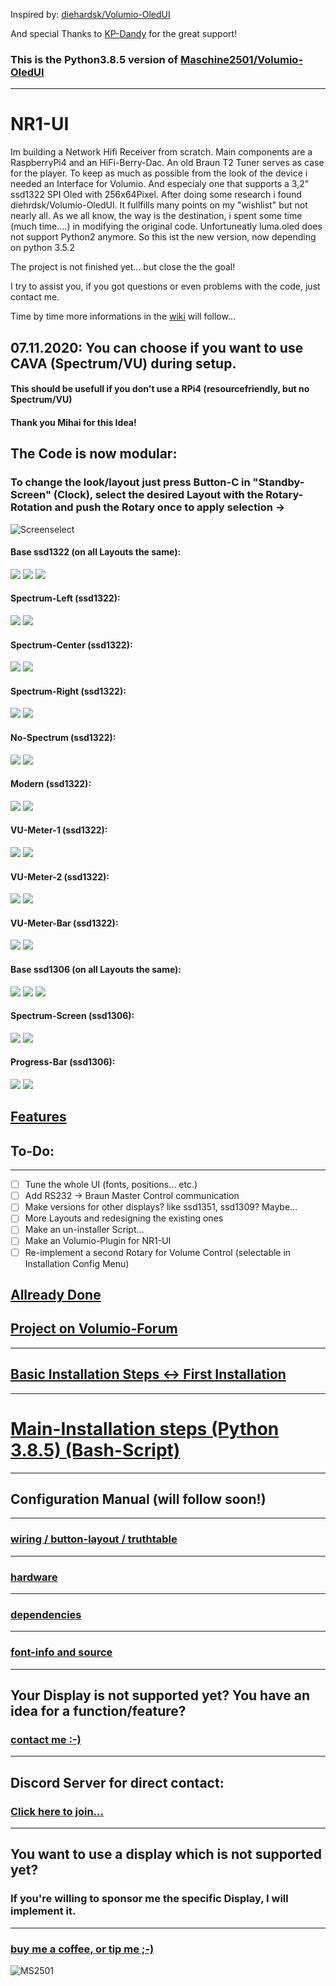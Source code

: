 Inspired by: [diehardsk/Volumio-OledUI](https://github.com/diehardsk/Volumio-OledUI)

And special Thanks to [KP-Dandy](https://github.com/KP-dandy) for the great support!

### This is the Python3.8.5 version of [Maschine2501/Volumio-OledUI](https://github.com/Maschine2501/Volumio-OledUI/)
---

# NR1-UI
Im building a Network Hifi Receiver from scratch.
Main components are a RaspberryPi4 and an HiFi-Berry-Dac.
An old Braun T2 Tuner serves as case for the player.
To keep as much as possible from the look of the device i needed an Interface for Volumio.
And especialy one that supports a 3,2" ssd1322 SPI Oled with 256x64Pixel.
After doing some research i found diehrdsk/Volumio-OledUI.
It fullfills many points on my "wishlist" but not nearly all.
As we all know, the way is the destination, i spent some time (much time....) in modifying the original code.
Unfortuneatly luma.oled does not support Python2 anymore.
So this ist the new version, now depending on python 3.5.2

The project is not finished yet... but close the the goal!

I try to assist you, if you got questions or even problems with the code, just contact me.

Time by time more informations in the [wiki](https://github.com/Maschine2501/NR1-UI/wiki) will follow...

## 07.11.2020: You can choose if you want to use CAVA (Spectrum/VU) during setup. 
#### This should be usefull if you don't use a RPi4 (resourcefriendly, but no Spectrum/VU) 
#### Thank you Mihai for this Idea!

## The Code is now modular:

### To change the look/layout just press Button-C in "Standby-Screen" (Clock), select the desired Layout with the Rotary-Rotation and push the Rotary once to apply selection -> 
![Screenselect](https://github.com/Maschine2501/NR1-UI/blob/master/wiki/screenshots/ssd1322Screenselect.png)

#### Base ssd1322 (on all Layouts the same):
![](https://github.com/Maschine2501/NR1-UI/blob/master/wiki/screenshots/ssd1322%20(1).png) ![](https://github.com/Maschine2501/NR1-UI/blob/master/wiki/screenshots/ssd1322%20(2).png) ![](https://github.com/Maschine2501/NR1-UI/blob/master/wiki/screenshots/ssd1322%20(3).png)
#### Spectrum-Left (ssd1322):
![](https://github.com/Maschine2501/NR1-UI/blob/master/wiki/screenshots/ssd1322Screen1%20(1).png) ![](https://github.com/Maschine2501/NR1-UI/blob/master/wiki/screenshots/ssd1322Screen1%20(2).png)
#### Spectrum-Center (ssd1322):
![](https://github.com/Maschine2501/NR1-UI/blob/master/wiki/screenshots/ssd1322Screen2%20(1).png) ![](https://github.com/Maschine2501/NR1-UI/blob/master/wiki/screenshots/ssd1322Screen2%20(2).png)
#### Spectrum-Right (ssd1322):
![](https://github.com/Maschine2501/NR1-UI/blob/master/wiki/screenshots/ssd1322Screen3%20(1).png) ![](https://github.com/Maschine2501/NR1-UI/blob/master/wiki/screenshots/ssd1322Screen3%20(2).png)
#### No-Spectrum (ssd1322):
![](https://github.com/Maschine2501/NR1-UI/blob/master/wiki/screenshots/ssd1322Screen4%20(1).png) ![](https://github.com/Maschine2501/NR1-UI/blob/master/wiki/screenshots/ssd1322Screen4%20(2).png)
#### Modern (ssd1322):
![](https://github.com/Maschine2501/NR1-UI/blob/master/wiki/screenshots/ssd1322Screen5%20(1).png) ![](https://github.com/Maschine2501/NR1-UI/blob/master/wiki/screenshots/ssd1322Screen5%20(2).png)
#### VU-Meter-1 (ssd1322):
![](https://github.com/Maschine2501/NR1-UI/blob/master/wiki/screenshots/ssd1322Screen6%20(1).png) ![](https://github.com/Maschine2501/NR1-UI/blob/master/wiki/screenshots/ssd1322Screen6%20(2).png)
#### VU-Meter-2 (ssd1322):
![](https://github.com/Maschine2501/NR1-UI/blob/master/wiki/screenshots/ssd1322Screen7%20(1).png) ![](https://github.com/Maschine2501/NR1-UI/blob/master/wiki/screenshots/ssd1322Screen7%20(2).png)
#### VU-Meter-Bar (ssd1322):
![](https://github.com/Maschine2501/NR1-UI/blob/master/wiki/screenshots/ssd1322Screen8%20(1).png) ![](https://github.com/Maschine2501/NR1-UI/blob/master/wiki/screenshots/ssd1322Screen8%20(2).png)

#### Base ssd1306 (on all Layouts the same):
![](https://github.com/Maschine2501/NR1-UI/blob/master/wiki/screenshots/ssd1306%20(1).png) ![](https://github.com/Maschine2501/NR1-UI/blob/master/wiki/screenshots/ssd1306%20(2).png) ![](https://github.com/Maschine2501/NR1-UI/blob/master/wiki/screenshots/ssd1306%20(3).png)
#### Spectrum-Screen (ssd1306):
![](https://github.com/Maschine2501/NR1-UI/blob/master/wiki/screenshots/ssd1306Screen1%20(1).png) ![](https://github.com/Maschine2501/NR1-UI/blob/master/wiki/screenshots/ssd1306Screen1%20(2).png)
#### Progress-Bar (ssd1306):
![](https://github.com/Maschine2501/NR1-UI/blob/master/wiki/screenshots/ssd1306Screen2%20(1).png) ![](https://github.com/Maschine2501/NR1-UI/blob/master/wiki/screenshots/ssd1306Screen2%20(2).png)

## [Features](https://github.com/Maschine2501/NR1-UI/wiki/Features)

## To-Do: 
---
- [ ] Tune the whole UI (fonts, positions... etc.)
- [ ] Add RS232 -> Braun Master Control communication
- [ ] Make versions for other displays? like ssd1351, ssd1309? Maybe...
- [ ] More Layouts and redesigning the existing ones
- [ ] Make an un-installer Script...
- [ ] Make an Volumio-Plugin for NR1-UI
- [ ] Re-implement a second Rotary for Volume Control (selectable in Installation Config Menu)

## [Allready Done](https://github.com/Maschine2501/NR1-UI/wiki/Allready-Done)


## [Project on Volumio-Forum](https://community.volumio.org/t/oled-user-inteface-for-volumio-with-rotary-and-4-buttons-modular-highly-configurable-supports-ssd1306-and-ssd1322/40378?u=maschine2501)

---

## [Basic Installation Steps <-> First Installation](https://github.com/Maschine2501/NR1-UI/wiki/Basic-Installation-Steps-----First-Installation)

---

# [Main-Installation steps (Python 3.8.5) (Bash-Script)](https://github.com/Maschine2501/NR1-UI/wiki/Installation-Steps-(for-Python3.8.5-Version---Autoconfig-Bash-Script))
---

## Configuration Manual (will follow soon!)
---


### [wiring / button-layout / truthtable](https://github.com/Maschine2501/NR1-UI/wiki/wiring-and-button-truth-table)
---

### [hardware](https://github.com/Maschine2501/NR1-UI/wiki/hardware)
---

### [dependencies](https://github.com/Maschine2501/NR1-UI/wiki/dependencies)
---

### [font-info and source](https://github.com/Maschine2501/NR1-UI/wiki/font-information-(source))
---

## Your Display is not supported yet? You have an idea for a function/feature?

### [contact me :-)](mailto:Maschine2501@gmx.de?subject=[GitHub]%20Source%20Han%20Sans)

---

## Discord Server for direct contact:
### [Click here to join...](https://discord.gg/GJ4ED3F)

---

## You want to use a display which is not supported yet?
### If you're willing to sponsor me the specific Display, I will implement it.

---

### [buy me a coffee, or tip me ;-)](https://paypal.me/maschine2501)

![MS2501](https://github.com/Maschine2501/NR1-UI/blob/master/wiki/MS2501.png)

